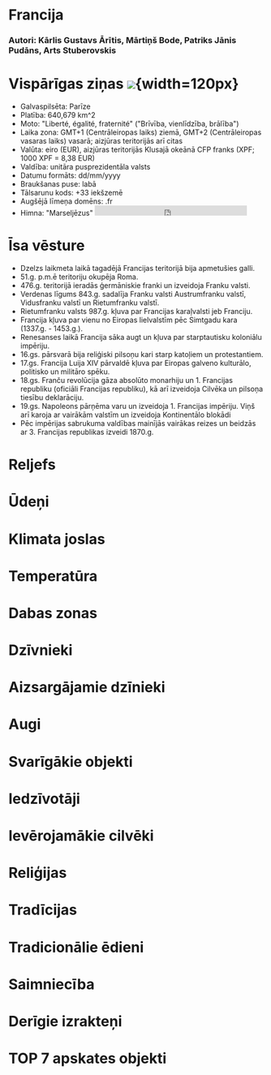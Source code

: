 # Francija

### Autori: Kārlis Gustavs Ārītis, Mārtiņš Bode, Patriks Jānis Pudāns, Arts Stuberovskis

# Vispārīgas ziņas ![](https://upload.wikimedia.org/wikipedia/commons/a/a3/EU-France.svg){width=120px}

* Galvaspilsēta: Parīze
* Platība: 640,679 km^2
* Moto: "Liberté, égalité, fraternité" ("Brīvība, vienlīdzība, brālība")
* Laika zona: GMT+1 (Centrāleiropas laiks) ziemā, GMT+2 (Centrāleiropas vasaras laiks) vasarā; aizjūras teritorijās arī citas
* Valūta: eiro (EUR), aizjūras teritorijās Klusajā okeānā CFP franks (XPF; 1000 XPF = 8,38 EUR)
* Valdība: unitāra pusprezidentāla valsts
* Datumu formāts: dd/mm/yyyy
* Braukšanas puse: labā
* Tālsarunu kods: +33 iekšzemē
* Augšējā līmeņa domēns: .fr
* Himna: "Marseljēzus" <iframe src="https://commons.wikimedia.org/wiki/File:La_Marseillaise.ogg?embedplayer=yes" width="null" height="20" frameborder="0" ></iframe>

# Īsa vēsture

* Dzelzs laikmeta laikā tagadējā Francijas teritorijā bija apmetušies galli.
* 51.g. p.m.ē teritoriju okupēja Roma.
* 476.g. teritorijā ieradās ģermāniskie franki un izveidoja Franku valsti.
* Verdenas līgums 843.g. sadalīja Franku valsti Austrumfranku valstī, Vidusfranku valstī un Rietumfranku valstī.
* Rietumfranku valsts 987.g. kļuva par Francijas karaļvalsti jeb Franciju.
* Francija kļuva par vienu no Eiropas lielvalstīm pēc Simtgadu kara (1337.g. - 1453.g.).
* Renesanses laikā Francija sāka augt un kļuva par starptautisku koloniālu impēriju.
* 16.gs. pārsvarā bija reliģiski pilsoņu kari starp katoļiem un protestantiem.
* 17.gs. Francija Luija XIV pārvaldē kļuva par Eiropas galveno kulturālo, politisko un militāro spēku.
* 18.gs. Franču revolūcija gāza absolūto monarhiju un 1. Francijas republiku (oficiāli Francijas republiku), kā arī izveidoja Cilvēka un pilsoņa tiesību deklarāciju.
* 19.gs. Napoleons pārņēma varu un izveidoja 1. Francijas impēriju. Viņš arī karoja ar vairākām valstīm un izveidoja Kontinentālo blokādi
* Pēc impērijas sabrukuma valdības mainījās vairākas reizes un beidzās ar 3. Francijas republikas izveidi 1870.g.

# Reljefs

# Ūdeņi

# Klimata joslas

# Temperatūra

# Dabas zonas

# Dzīvnieki

# Aizsargājamie dzīnieki

# Augi

# Svarīgākie objekti

# Iedzīvotāji

# Ievērojamākie cilvēki

# Reliģijas

# Tradīcijas

# Tradicionālie ēdieni

# Saimniecība

# Derīgie izrakteņi

# TOP 7 apskates objekti
